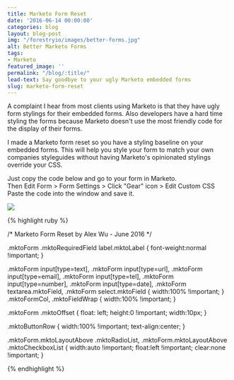 ```yaml
---
title: Marketo Form Reset
date: '2016-06-14 00:00:00'
categories: blog
layout: blog-post
img: "/forestryio/images/better-forms.jpg"
alt: Better Marketo Forms
tags:
- Marketo
featured_image: ''
permalink: "/blog/:title/"
lead-text: Say goodbye to your ugly Marketo embedded forms
slug: marketo-form-reset
---
```

<p>A complaint I hear from most clients using Marketo is that they have ugly form stylings for their embedded forms. 
Also developers have a hard time styling the forms because Marketo doesn't use the most friendly code for the display of their forms. </p>

<p>I made a Marketo form reset so you have a styling baseline on your embedded forms. 
This will help you style your form to match your own companies styleguides without having Marketo's opinionated stylings override your CSS.</p>

<p>Just copy the code below and go to your form in Marketo. <br/>
Then Edit Form > Form Settings > Click "Gear" icon > Edit Custom CSS<br/>
Paste the code into the window and save it. </p>
<img src="../../img/blog/form-css.png" class="img-responsive" />

{% highlight ruby %}

/* Marketo Form Reset by Alex Wu - June 2016 */

.mktoForm .mktoRequiredField label.mktoLabel {
    font-weight:normal !important;
}

.mktoForm input[type=text], .mktoForm input[type=url], .mktoForm input[type=email], .mktoForm input[type=tel], .mktoForm input[type=number], .mktoForm input[type=date], .mktoForm textarea.mktoField, .mktoForm select.mktoField {
    width:100% !important;
}
.mktoFormCol, .mktoFieldWrap {
    width:100% !important;
}

.mktoForm .mktoOffset {
    float: left;
    height:0 !important;
    width:10px;
}

.mktoButtonRow {
  width:100% !important;
  text-align:center;
}

.mktoForm.mktoLayoutAbove .mktoRadioList, .mktoForm.mktoLayoutAbove .mktoCheckboxList {
  width:auto !important;
  float:left !important;
  clear:none !important;
}

{% endhighlight %}